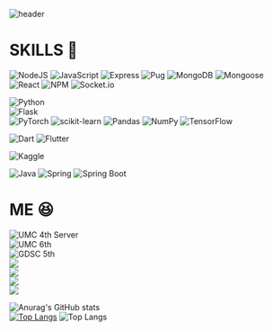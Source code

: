 ![header](https://capsule-render.vercel.app/api?type=waving&color=auto&height=300&section=header&text=dong99u&desc=UMC%206th%20Server&animation=twinkling&fontAlign=70&descAlign=77&descAlignY=65)

# SKILLS  :scroll:  
  
![NodeJS](https://img.shields.io/badge/node.js-6DA55F?style=for-the-badge&logo=node.js&logoColor=white) 
![JavaScript](https://img.shields.io/badge/javascript-F7DF1E?style=for-the-badge&logo=javascript&logoColor=white) 
![Express](https://img.shields.io/badge/express-000000?style=for-the-badge&logo=express&logoColor=white) 
![Pug](https://img.shields.io/badge/pug-A86454?style=for-the-badge&logo=pug&logoColor=white) 
![MongoDB](https://img.shields.io/badge/mongodb-47A248?style=for-the-badge&logo=mongodb&logoColor=white) 
![Mongoose](https://img.shields.io/badge/mongoose-880000?style=for-the-badge&logo=mongoose&logoColor=white) 
![React](https://img.shields.io/badge/react-61DAFB?style=for-the-badge&logo=react&logoColor=white) 
![NPM](https://img.shields.io/badge/NPM-%23CB3837.svg?style=for-the-badge&logo=npm&logoColor=white) 
![Socket.io](https://img.shields.io/badge/Socket.io-black?style=for-the-badge&logo=socket.io&badgeColor=010101)

![Python](https://img.shields.io/badge/python-3776AB?style=for-the-badge&logo=python&logoColor=white)  
![Flask](https://img.shields.io/badge/flask-000000?style=for-the-badge&logo=flask&logoColor=white)  
![PyTorch](https://img.shields.io/badge/PyTorch-%23EE4C2C.svg?style=for-the-badge&logo=PyTorch&logoColor=white) 
![scikit-learn](https://img.shields.io/badge/scikit--learn-%23F7931E.svg?style=for-the-badge&logo=scikit-learn&logoColor=white) 
![Pandas](https://img.shields.io/badge/pandas-%23150458.svg?style=for-the-badge&logo=pandas&logoColor=white) 
![NumPy](https://img.shields.io/badge/numpy-%23013243.svg?style=for-the-badge&logo=numpy&logoColor=white) 
![TensorFlow](https://img.shields.io/badge/TensorFlow-%23FF6F00.svg?style=for-the-badge&logo=TensorFlow&logoColor=white)

![Dart](https://img.shields.io/badge/dart-0175C2?style=for-the-badge&logo=dart&logoColor=white) 
![Flutter](https://img.shields.io/badge/flutter-02569B?style=for-the-badge&logo=flutter&logoColor=white) 

![Kaggle](https://img.shields.io/badge/Kaggle-035a7d?style=for-the-badge&logo=kaggle&logoColor=white)

![Java](https://img.shields.io/badge/Java-007396?style=for-the-badge&logo=java&logoColor=white)
![Spring](https://img.shields.io/badge/Spring-6DB33F?style=for-the-badge&logo=spring&logoColor=white)
![Spring Boot](https://img.shields.io/badge/Spring%20Boot-6DB33F?style=for-the-badge&logo=springboot&logoColor=white)

# ME :laughing:

![UMC 4th Server](https://img.shields.io/badge/UMC%204th%20Server%20-02B3E4?style=flat-square&logo=udacity&logoColor=white)  
![UMC 6th](https://img.shields.io/badge/UMC%206th-02B3E4?style=flat-square&logo=udacity&logoColor=white)  
![GDSC 5th](https://img.shields.io/badge/GDSC%205th-4285F4?style=flat-square&logo=google&logoColor=white)  
<a href="https://www.instagram.com/d99u_p/" target="_blank"><img src="https://img.shields.io/badge/d99u__p-E4405F?style=flat-square&logo=instagram&logoColor=white"></a>  
<img src="https://img.shields.io/badge/qkrehdrb0813@gmail.com-EA4335?style=flat-square&logo=gmail&logoColor=white">  
<a href="https://velog.io/@eastking7979" target="_blank"><img src="https://img.shields.io/badge/Velog-20C997?style=flat-square&logo=velog&logoColor=white"></a>  
<a href="https://github.com/FindAlphaa" target="_blank"><img src="https://img.shields.io/badge/find%20alpha-EF2D5E?style=flat-square&logo=aframe&logoColor=white"></a>

![Anurag's GitHub stats](https://github-readme-stats.vercel.app/api?username=dong99u&show_icons=true&theme=dark)  
[![Top Langs](https://github-readme-stats.vercel.app/api/top-langs/?username=dong99u&theme=dark&layout=donut)](https://github.com/dong99u/github-readme-stats)
![Top Langs](https://github-readme-stats.vercel.app/api/top-langs/?username=dong99u&layout=compact)
